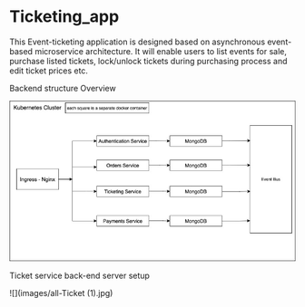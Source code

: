# Ticketing_app
This Event-ticketing application is designed based on asynchronous event-based microservice architecture. It will enable users to list events for sale,
purchase listed tickets, lock/unlock tickets during purchasing process and edit ticket prices etc. 

Backend structure Overview 

![](images/test.jpg)

Ticket service back-end server setup 

![](images/all-Ticket (1).jpg)

